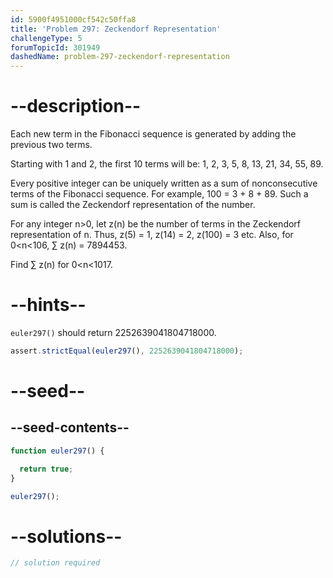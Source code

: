 ```yaml
---
id: 5900f4951000cf542c50ffa8
title: 'Problem 297: Zeckendorf Representation'
challengeType: 5
forumTopicId: 301949
dashedName: problem-297-zeckendorf-representation
---
```


# --description--

Each new term in the Fibonacci sequence is generated by adding the previous two terms.

Starting with 1 and 2, the first 10 terms will be: 1, 2, 3, 5, 8, 13, 21, 34, 55, 89.

Every positive integer can be uniquely written as a sum of nonconsecutive terms of the Fibonacci sequence. For example, 100 = 3 + 8 + 89. Such a sum is called the Zeckendorf representation of the number.

For any integer n>0, let z(n) be the number of terms in the Zeckendorf representation of n. Thus, z(5) = 1, z(14) = 2, z(100) = 3 etc. Also, for 0&lt;n&lt;106, ∑ z(n) = 7894453.

Find ∑ z(n) for 0&lt;n&lt;1017.

# --hints--

`euler297()` should return 2252639041804718000.

```js
assert.strictEqual(euler297(), 2252639041804718000);
```

# --seed--

## --seed-contents--

```js
function euler297() {

  return true;
}

euler297();
```

# --solutions--

```js
// solution required
```
